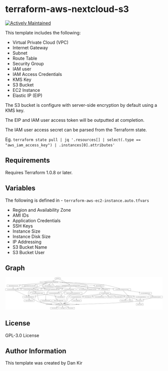 terraform-aws-nextcloud-s3
==============================
[![Actively Maintained](https://img.shields.io/badge/Maintenance%20Level-Actively%20Maintained-green.svg)](https://gist.github.com/cheerfulstoic/d107229326a01ff0f333a1d3476e068d)

This template includes the following:
* Virtual Private Cloud (VPC)
* Internet Gateway
* Subnet
* Route Table
* Security Group
* IAM user
* IAM Access Credentials
* KMS Key
* S3 Bucket
* EC2 Instance
* Elastic IP (EIP)

The S3 bucket is configure with server-side encryption by default using a KMS key.

The EIP and IAM user access token will be outputted at completion.

The IAM user access secret can be parsed from the Terraform state.

Eg. `terraform state pull | jq '.resources[] | select(.type == "aws_iam_access_key") | .instances[0].attributes'`

Requirements
------------
Requires Terraform 1.0.8 or later.

Variables
--------------
The following is defined in - `terraform-aws-ec2-instance.auto.tfvars`
* Region and Availability Zone
* AMI IDs
* Application Credentials
* SSH Keys
* Instance Size
* Instance Disk Size
* IP Addressing
* S3 Bucket Name
* S3 Bucket User

Graph
-------------
![alt text](terraform-graph.svg "terraform-graph.svg")

License
-------
GPL-3.0 License

Author Information
------------------
This template was created by Dan Kir
